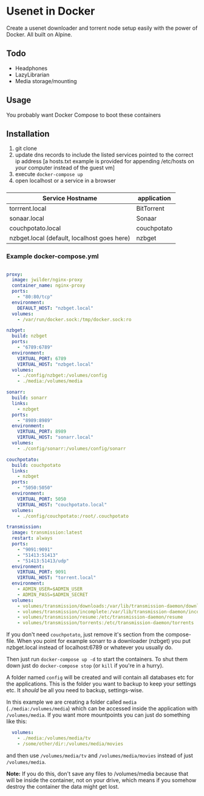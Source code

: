 # Usenet in Docker

Create a usenet downloader and torrent node setup easily with the power of Docker. All built on Alpine.

## Todo

* Headphones
* LazyLibrarian
* Media storage/mounting

## Usage

You probably want Docker Compose to boot these containers

## Installation

1. git clone <this repo url>
2. update dns records to include the listed services pointed to the correct ip address 
   [a  hosts.txt example is provided for appending /etc/hosts on _your_ computer instead of the guest vm]
3. execute `docker-compose up`
4. open localhost or a service in a browser


###
| Service Hostname | application |
| --- | --- |
| torrrent.local   | BitTorrent  |
| sonaar.local     | Sonaar      |
| couchpotato.local | couchpotato |
| nzbget.local (default, localhost goes here) | nzbget |

### Example docker-compose.yml

```yml

proxy:
  image: jwilder/nginx-proxy
  container_name: nginx-proxy
  ports:
    - "80:80/tcp"
  environment:
    DEFAULT_HOST: "nzbget.local"
  volumes:
    - /var/run/docker.sock:/tmp/docker.sock:ro

nzbget:
  build: nzbget
  ports:
    - "6789:6789"
  environment:
    VIRTUAL_PORT: 6789
    VIRTUAL_HOST: "nzbget.local"
  volumes:
    - ./config/nzbget:/volumes/config
    - ./media:/volumes/media

sonarr:
  build: sonarr
  links:
    - nzbget
  ports:
    - "8989:8989"
  environment:
    VIRTUAL_PORT: 8989
    VIRTUAL_HOST: "sonarr.local"
  volumes:
    - ./config/sonarr:/volumes/config/sonarr

couchpotato:
  build: couchpotato
  links:
    - nzbget
  ports:
    - "5050:5050"
  environment:
    VIRTUAL_PORT: 5050
    VIRTUAL_HOST: "couchpotato.local"
  volumes:
    - ./config/couchpotato:/root/.couchpotato

transmission:
  image: transmission:latest
  restart: always
  ports:
    - "9091:9091"
    - "51413:51413"
    - "51413:51413/udp"
  environment:
    VIRTUAL_PORT: 9091
    VIRTUAL_HOST: "torrent.local"
  environment:
    - ADMIN_USER=$ADMIN_USER
    - ADMIN_PASS=$ADMIN_SECRET
  volumes:
    - volumes/transmission/downloads:/var/lib/transmission-daemon/downloads
    - volumes/transmission/incomplete:/var/lib/transmission-daemon/incomplete
    - volumes/transmission/resume:/etc/transmission-daemon/resume
    - volumes/transmission/torrents:/etc/transmission-daemon/torrents
```

If you don't need `couchpotato`, just remove it's section from the compose-file. When you point for example sonarr to a downloader (nzbget) you put nzbget.local instead of localhost:6789 or whatever you usually do.

Then just run `docker-compose up -d` to start the containers. To shut them down just do `docker-compose stop` (or `kill` if you're in a hurry).

A folder named `config` will be created and will contain all databases etc for the applications. This is the folder you want to backup to keep your settings etc. It *should* be all you need to backup, settings-wise.

In this example we are creating a folder called `media` (`./media:/volumes/media`) which can be accessed inside the application with `/volumes/media`. If you want more mountpoints you can just do something like this:

```yml
  volumes:
    - ./media:/volumes/media/tv
    - /some/other/dir:/volumes/media/movies
```

and then use `/volumes/media/tv` and `/volumes/media/movies` instead of just `/volumes/media`.

**Note:** If you do this, don't save any files to /volumes/media because that will be inside the container, not on your drive, which means if you somehow destroy the container the data might get lost.
